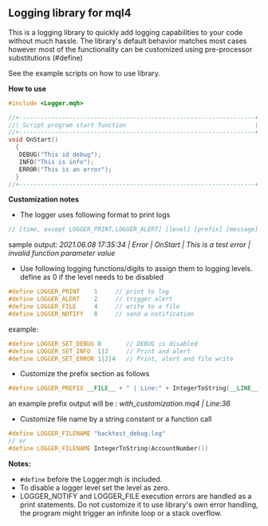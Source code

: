 ## Logging library for mql4

This is a logging library to quickly add logging capabilities to your code without much hassle. The library's default behavior matches most cases however most of the functionality can be customized using pre-processor substitutions (#define)

See the example scripts on how to use library.

**How to use**
```cpp
#include <Logger.mqh>

//+------------------------------------------------------------------+
//| Script program start function                                    |
//+------------------------------------------------------------------+
void OnStart()
  {
   DEBUG("This id debug");
   INFO("This is info");
   ERROR("This is an error");
  }
//+------------------------------------------------------------------+
```

**Customization notes**

 - The logger uses following format to print logs
```cpp
// [time, except LOGGER_PRINT,LOGGER_ALERT] [level] [prefix] [message] [last error, only Logger::Error]
```
sample output: *2021.06.08 17:35:34 | Error | OnStart | This is a test error | invalid function parameter value*

 - Use following logging functions/digits to assign them to logging levels. define as 0 if the level needs to be disabled
```cpp
#define LOGGER_PRINT    1     // print to log
#define LOGGER_ALERT    2     // trigger alert
#define LOGGER_FILE     4     // write to a file
#define LOGGER_NOTIFY   8     // send a notification
```
example:
```cpp
#define LOGGER_SET_DEBUG 0       // DEBUG is disabled
#define LOGGER_SET_INFO  1|2     // Print and alert
#define LOGGER_SET_ERROR 1|2|4   // Print, alert and file write
```

 - Customize the prefix section as follows
```cpp
#define LOGGER_PREFIX __FILE__ + " | Line:" + IntegerToString(__LINE__) // [filename] | [Line number]
```
an example prefix output will be : *with_customization.mq4 | Line:36*

 - Customize file name by a string constant or a function call
```cpp
#define LOGGER_FILENAME "backtest_debug.log"
// or
#define LOGGER_FILENAME IntegerToString(AccountNumber())
```

**Notes:**

-   ```#define``` before the Logger.mqh is included.
-   To disable a logger level set the level as zero.
-   LOGGER_NOTIFY and LOGGER_FILE execution errors are handled as a print statements. Do not customize it to use library's own error handling, the program might trigger an infinite loop or a stack overflow.

